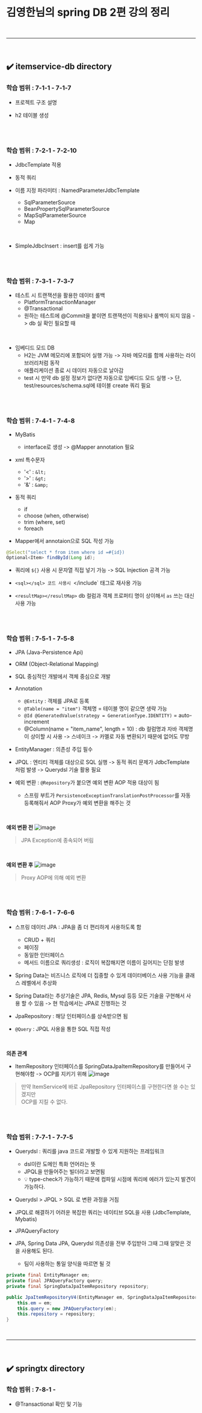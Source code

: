 # 김영한님의 spring DB 2편 강의 정리
<br>
<hr>
<br>

## ✔️ itemservice-db directory
### 학습 범위 : 7-1-1 - 7-1-7
- 프로젝트 구조 설명

- h2 테이블 생성
<br>
<br>

### 학습 범위 : 7-2-1 - 7-2-10
- JdbcTemplate 적용

- 동적 쿼리

- 이름 지정 파라미터 : NamedParameterJdbcTemplate
  - SqlParameterSource
  - BeanPropertySqlParameterSource
  - MapSqlParameterSource
  - Map
<br>

- SimpleJdbcInsert : insert를 쉽게 가능
<br>
<br>

### 학습 범위 : 7-3-1 - 7-3-7
- 테스트 시 트랜잭션을 활용한 데이터 롤백
  - PlatformTransactionManager
  - @Transactional
  - 원하는 테스트에 @Commit을 붙이면 트랜잭션이 적용되나 롤백이 되지 않음 -> db 실 확인 필요할 때
<br>

- 임베디드 모드 DB
  - H2는 JVM 메모리에 포함되어 실행 가능 -> 자바 메모리를 함께 사용하는 라이브러리처럼 동작
  - 애플리케이션 종료 시 데이터 자동으로 날아감
  - test 시 만약 db 설정 정보가 없다면 자동으로 임베디드 모드 실행 -> 단, test/resources/schema.sql에 테이블 create 쿼리 필요
<br>
<br>

### 학습 범위 : 7-4-1 - 7-4-8 
- MyBatis
  - interface로 생성 -> @Mapper annotation 필요

- xml 특수문자
  - '<' : `&lt;`
  - '>' : `&gt;`
  - '&' : `&amp;`

- 동적 쿼리
  - if
  - choose (when, otherwise)
  - trim (where, set)
  - foreach
 
- Mapper에서 annotaion으로 SQL 작성 가능
```java
@Select("select * from item where id =#{id})
Optional<Item> findById(Long id);
```

- 쿼리에 `${}` 사용 시 문자열 직접 넣기 가능 -> SQL Injection 공격 가능

- `<sql></sql> 코드 사용시 `<include></include` 태그로 재사용 가능

- `<resultMap></resultMap>` db 컬럼과 객체 프로퍼티 명이 상이해서 `as` 쓰는 대신 사용 가능
<br>
<br>

### 학습 범위 : 7-5-1 - 7-5-8
- JPA (Java-Persistence Api)

- ORM (Object-Relational Mapping)

- SQL 중심적인 개발에서 객체 중심으로 개발

- Annotation
  - `@Entity` : 객체를 JPA로 등록
  - `@Table(name = "item")` 객체명 = 테이블 명이 같으면 생략 가능
  - `@Id @GeneratedValue(strategy = GenerationType.IDENTITY)` = auto-increment
  - @Column(name = "item_name", length = 10) : db 컬럼명과 자바 객체명이 상이할 시 사용 -> 스네이크 -> 카멜로 자동 변환되기 때문에 없어도 무방
  
- EntityManager : 의존성 주입 필수

- JPQL : 엔티티 객체를 대상으로 SQL 실행 -> 동적 쿼리 문제가 JdbcTemplate 처럼 발생 -> Querydsl 기술 활용 필요

- 예외 변환 : `@Repository`가 붙으면 예외 변환 AOP 적용 대상이 됨
  - 스프링 부트가 `PersistenceExceptionTranslationPostProcessor`를 자동 등록해줘서 AOP Proxy가 예외 변환을 해주는 것
<br>

**예외 변환 전**
![image](https://github.com/user-attachments/assets/56a649c3-2aed-4e89-a553-f32db17a0cc8)
> JPA Exception에 종속되어 버림
<br>

**예외 변환 후**
![image](https://github.com/user-attachments/assets/f7a1bc27-9a5d-40ae-bbfe-57abc343a7b6)
> Proxy AOP에 의해 예외 변환
<br>
<br>

### 학습 범위 : 7-6-1 - 7-6-6
- 스프링 데이터 JPA : JPA을 좀 더 편리하게 사용하도록 함
  - CRUD + 쿼리
  - 페이징
  - 동일한 인터페이스
  - 메서드 이름으로 쿼리생성 : 로직이 복잡해지면 이름이 길어지는 단점 발생

- Spring Data는 비즈니스 로직에 더 집중할 수 있게 데이터베이스 사용 기능을 클래스 레벨에서 추상화

- Spring Data라는 추상기술은 JPA, Redis, Mysql 등등 모든 기술을 구현해서 사용 할 수 있음 -> 현 학습에서는 JPA로 진행하는 것

- JpaRepository : 해당 인터페이스를 상속받으면 됨

- `@Query` : JPQL 사용을 통한 SQL 직접 작성
<br>

**의존 관계**
- ItemRepository 인터페이스를 SpringDataJpaItemRepository를 만들어서 구현해야함 -> OCP를 지키기 위해
![image](https://github.com/user-attachments/assets/76822547-b9fc-4045-b623-cb017e4b80eb)
> 만약 ItemService에 바로 JpaRepository 인터페이스를 구현한다면 쓸 수는 있겠지만<br>
OCP를 지킬 수 없다.
<br>
<br>

### 학습 범위 : 7-7-1 - 7-7-5
- Querydsl : 쿼리를 java 코드로 개발할 수 있게 지원하는 프레임워크
  - dsl이란 도메인 특화 언어라는 뜻
  - JPQL을 만들어주는 빌더라고 보면됨
  - 💡 type-check가 가능하기 때문에 컴파일 시점에 쿼리에 에러가 있는지 발견이 가능하다.

- Querydsl > JPQL > SQL 로 변환 과정을 거침

- JPQL로 해결하기 어려운 복잡한 쿼리는 네이티브 SQL을 사용 (JdbcTemplate, Mybatis)

- JPAQueryFactory

- JPA, Spring Data JPA, Querydsl 의존성을 전부 주입받아 그때 그때 알맞은 것을 사용해도 된다.
  - 팀이 사용하는 통일 양식을 따르면 될 것

```java
private final EntityManager em;
private final JPAQueryFactory query;
private final SpringDataJpaItemRepository repository;

public JpaItemRepositoryV4(EntityManager em, SpringDataJpaItemRepository repository) {
    this.em = em;
    this.query = new JPAQueryFactory(em);
    this.repository = repository;
}
```
<br>
<hr>
<br>

## ✔️ springtx directory
###  학습 범위 : 7-8-1 - 
- @Transactional 확인 및 기능
